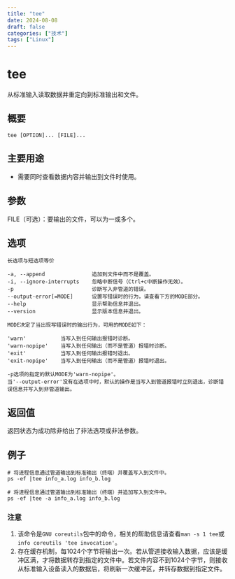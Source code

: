 ```yaml
---
title: "tee"
date: 2024-08-08
draft: false
categories: ["技术"]
tags: ["Linux"]
---
```

tee
===

从标准输入读取数据并重定向到标准输出和文件。

## 概要

```shell
tee [OPTION]... [FILE]...
```

## 主要用途

- 需要同时查看数据内容并输出到文件时使用。

## 参数

FILE（可选）：要输出的文件，可以为一或多个。

## 选项 

```shell
长选项与短选项等价

-a, --append               追加到文件中而不是覆盖。
-i, --ignore-interrupts    忽略中断信号（Ctrl+c中断操作无效）。
-p                         诊断写入非管道的错误。
--output-error[=MODE]      设置写错误时的行为，请查看下方的MODE部分。
--help                     显示帮助信息并退出。
--version                  显示版本信息并退出。

MODE决定了当出现写错误时的输出行为，可用的MODE如下：

'warn'           当写入到任何输出报错时诊断。
'warn-nopipe'    当写入到任何输出（而不是管道）报错时诊断。
'exit'           当写入到任何输出报错时退出。
'exit-nopipe'    当写入到任何输出（而不是管道）报错时退出。

-p选项的指定的默认MODE为'warn-nopipe'。
当'--output-error'没有在选项中时，默认的操作是当写入到管道报错时立刻退出，诊断错误信息并写入到非管道输出。
```

## 返回值

返回状态为成功除非给出了非法选项或非法参数。

## 例子 

```shell
# 将进程信息通过管道输出到标准输出（终端）并覆盖写入到文件中。
ps -ef |tee info_a.log info_b.log

# 将进程信息通过管道输出到标准输出（终端）并追加写入到文件中。
ps -ef |tee -a info_a.log info_b.log
```

### 注意

1. 该命令是`GNU coreutils`包中的命令，相关的帮助信息请查看`man -s 1 tee`或`info coreutils 'tee invocation'`。
2. 存在缓存机制，每1024个字节将输出一次。若从管道接收输入数据，应该是缓冲区满，才将数据转存到指定的文件中。若文件内容不到1024个字节，则接收从标准输入设备读入的数据后，将刷新一次缓冲区，并转存数据到指定文件。


